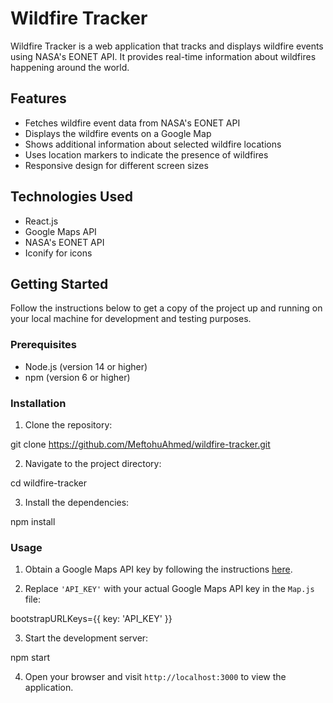 # Wildfire Tracker

Wildfire Tracker is a web application that tracks and displays wildfire events using NASA's EONET API. It provides real-time information about wildfires happening around the world.

## Features

- Fetches wildfire event data from NASA's EONET API
- Displays the wildfire events on a Google Map
- Shows additional information about selected wildfire locations
- Uses location markers to indicate the presence of wildfires
- Responsive design for different screen sizes

## Technologies Used

- React.js
- Google Maps API
- NASA's EONET API
- Iconify for icons

## Getting Started

Follow the instructions below to get a copy of the project up and running on your local machine for development and testing purposes.

### Prerequisites

- Node.js (version 14 or higher)
- npm (version 6 or higher)

### Installation

1. Clone the repository:
   
git clone https://github.com/MeftohuAhmed/wildfire-tracker.git


2. Navigate to the project directory:

cd wildfire-tracker

3. Install the dependencies:

npm install

### Usage

1. Obtain a Google Maps API key by following the instructions [here](https://developers.google.com/maps/documentation/javascript/get-api-key).

2. Replace `'API_KEY'` with your actual Google Maps API key in the `Map.js` file:

bootstrapURLKeys={{ key: 'API_KEY' }}

3. Start the development server:

npm start

4. Open your browser and visit `http://localhost:3000` to view the application.
